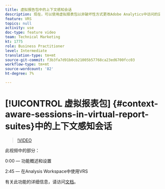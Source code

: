 ```yaml
---
title: 虚拟报告包中的上下文感知会话
description: 现在，可以使用虚拟报表包以非破坏性方式更改Adobe Analytics中访问的定义。 我们会向您展示如何执行此操作以及可用的不同选项。
feature: VRS
topics: null
activity: use
doc-type: feature video
team: Technical Marketing
kt: 1775
role: Business Practitioner
level: Intermediate
translation-type: tm+mt
source-git-commit: f3b3fa7d91b0cb21005b57768ca23ed6700fcc03
workflow-type: tm+mt
source-wordcount: '82'
ht-degree: 7%

---
```



# [!UICONTROL 虚拟报表包] {#context-aware-sessions-in-virtual-report-suites}中的上下文感知会话

>[!VIDEO](https://video.tv.adobe.com/v/23545/?quality=12)

此视频中的部分：

0:00 — 功能概述和设置

2:45 — 在Analysis Workspace中使用VRS

有关此功能的详细信息，请访问[文档](https://marketing.adobe.com/resources/help/en_US/reference/vrs-mobile-visit-processing.html)。
